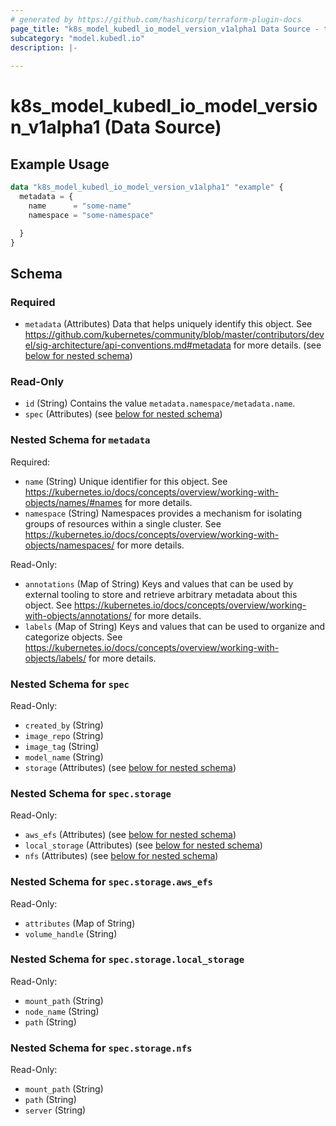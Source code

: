 ```yaml
---
# generated by https://github.com/hashicorp/terraform-plugin-docs
page_title: "k8s_model_kubedl_io_model_version_v1alpha1 Data Source - terraform-provider-k8s"
subcategory: "model.kubedl.io"
description: |-
  
---
```


# k8s_model_kubedl_io_model_version_v1alpha1 (Data Source)



## Example Usage

```terraform
data "k8s_model_kubedl_io_model_version_v1alpha1" "example" {
  metadata = {
    name      = "some-name"
    namespace = "some-namespace"

  }
}
```

<!-- schema generated by tfplugindocs -->
## Schema

### Required

- `metadata` (Attributes) Data that helps uniquely identify this object. See https://github.com/kubernetes/community/blob/master/contributors/devel/sig-architecture/api-conventions.md#metadata for more details. (see [below for nested schema](#nestedatt--metadata))

### Read-Only

- `id` (String) Contains the value `metadata.namespace/metadata.name`.
- `spec` (Attributes) (see [below for nested schema](#nestedatt--spec))

<a id="nestedatt--metadata"></a>
### Nested Schema for `metadata`

Required:

- `name` (String) Unique identifier for this object. See https://kubernetes.io/docs/concepts/overview/working-with-objects/names/#names for more details.
- `namespace` (String) Namespaces provides a mechanism for isolating groups of resources within a single cluster. See https://kubernetes.io/docs/concepts/overview/working-with-objects/namespaces/ for more details.

Read-Only:

- `annotations` (Map of String) Keys and values that can be used by external tooling to store and retrieve arbitrary metadata about this object. See https://kubernetes.io/docs/concepts/overview/working-with-objects/annotations/ for more details.
- `labels` (Map of String) Keys and values that can be used to organize and categorize objects. See https://kubernetes.io/docs/concepts/overview/working-with-objects/labels/ for more details.


<a id="nestedatt--spec"></a>
### Nested Schema for `spec`

Read-Only:

- `created_by` (String)
- `image_repo` (String)
- `image_tag` (String)
- `model_name` (String)
- `storage` (Attributes) (see [below for nested schema](#nestedatt--spec--storage))

<a id="nestedatt--spec--storage"></a>
### Nested Schema for `spec.storage`

Read-Only:

- `aws_efs` (Attributes) (see [below for nested schema](#nestedatt--spec--storage--aws_efs))
- `local_storage` (Attributes) (see [below for nested schema](#nestedatt--spec--storage--local_storage))
- `nfs` (Attributes) (see [below for nested schema](#nestedatt--spec--storage--nfs))

<a id="nestedatt--spec--storage--aws_efs"></a>
### Nested Schema for `spec.storage.aws_efs`

Read-Only:

- `attributes` (Map of String)
- `volume_handle` (String)


<a id="nestedatt--spec--storage--local_storage"></a>
### Nested Schema for `spec.storage.local_storage`

Read-Only:

- `mount_path` (String)
- `node_name` (String)
- `path` (String)


<a id="nestedatt--spec--storage--nfs"></a>
### Nested Schema for `spec.storage.nfs`

Read-Only:

- `mount_path` (String)
- `path` (String)
- `server` (String)
